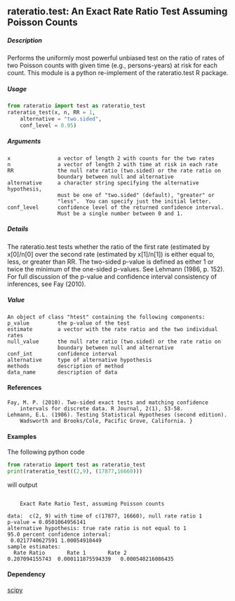 ## rateratio.test: An Exact Rate Ratio Test Assuming Poisson Counts ###

##### Description #####
Performs the uniformly most powerful unbiased test on the ratio of rates
of two Poisson counts with given time (e.g., persons-years) at risk for
each count. This module is a python re-implement of the rateratio.test
R package.

##### Usage #####
```python
from rateratio import test as rateratio_test
rateratio_test(x, n, RR = 1, 
    alternative = "two.sided",
    conf_level = 0.95)
```

##### Arguments #####
    x               a vector of length 2 with counts for the two rates
    n               a vector of length 2 with time at risk in each rate
    RR              the null rate ratio (two.sided) or the rate ratio on
                    boundary between null and alternative
    alternative     a character string specifying the alternative hypothesis,
                    must be one of "two.sided" (default), "greater" or
                    "less".  You can specify just the initial letter.
    conf_level      confidence level of the returned confidence interval.
                    Must be a single number between 0 and 1.

##### Details #####
The rateratio.test tests whether the ratio of the first rate (estimated
by x[0]/n[0] over the second rate (estimated by x[1]/n[1]) is either
equal to, less, or greater than RR. The two-sided p-value is defined as
either 1 or twice the minimum of the one-sided p-values.
See Lehmann (1986, p. 152). For full discussion of the p-value and
confidence interval consistency of inferences, see Fay (2010).

##### Value #####
    An object of class "htest" containing the following components:
    p_value         the p-value of the test
    estimate        a vector with the rate ratio and the two individual rates
    null_value      the null rate ratio (two.sided) or the rate ratio on
                    boundary between null and alternative
    conf_int        confidence interval
    alternative     type of alternative hypothesis
    methods         description of method
    data_name       description of data

#### References ####
    Fay, M. P. (2010). Two-sided exact tests and matching confidence
        intervals for discrete data. R Journal, 2(1), 53-58.
    Lehmann, E.L. (1986). Testing Statistical Hypotheses (second edition).
        Wadsworth and Brooks/Cole, Pacific Grove, California. }

#### Examples ####
The following python code
```python
from rateratio import test as rateratio_test
print(rateratio_test((2,9), (17877,16660)))
```
will output
```

	Exact Rate Ratio Test, assuming Poisson counts

data:  c(2, 9) with time of c(17877, 16660), null rate ratio 1
p-value = 0.0501064956141
alternative hypothesis: true rate ratio is not equal to 1
95.0 percent confidence interval:
 0.0217740627591 1.00054910449
sample estimates:
  Rate Ratio       Rate 1       Rate 2
0.207094155743	0.000111875594339	0.000540216086435
```

#### Dependency ####
[scipy](https://www.scipy.org/)
